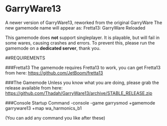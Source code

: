 # GarryWare13
A newer version of GarryWare13, reworked from the original GarryWare
The new gamemode name will appear as: Fretta13: GarryWare Reloaded

This gamemode does **not** support singleplayer. It is playable, but will fail in some wares, causing crashes and errors. To prevent this, please run the gamemode on a **dedicated server**, thank you.

##REQUIREMENTS

###Fretta13
The gamemode requires Fretta13 to work, you can get Fretta13 from here:
https://github.com/JetBoom/fretta13

###The Gamemode
Unless you know what you are doing, please grab the release available from here:
https://github.com/Thadah/GarryWare13/archive/STABLE_RELEASE.zip

###Console Startup Command
-console -game garrysmod +gamemode garryware13 +map wa_harmonics_b1

(You can add any command you like after these)
